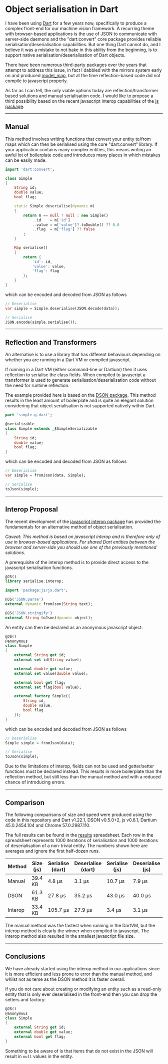 Object serialisation in Dart
============================

I have been using [Dart](https://www.dartlang.org/) for a few years now, specifically to produce a complex front-end for our machine vision framework. A recurring theme 
with browser-based applications is the use of JSON to communicate with server-side daemons and the "dart:convert" core package provides reliable 
serialisation/deserialisation capabilities. But one thing Dart cannot do, and I believe it was a mistake to not bake in this ability from the 
beginning, is to support native serialisation/deserialisation of Dart objects.

There have been numerous third-party packages over the years that attempt to address this issue, in fact I dabbled with the mirrors system 
early on and produced [model_map](http://pub.dartlang.org/packages/model_map), but at the time reflection-based code did not compile to javascript properly.

As far as I can tell, the only viable options today are reflection/transformer based solutions and manual serialisation code. I would like to 
propose a third possibility based on the recent javascript interop capabilities of the [js package](https://pub.dartlang.org/packages/js).

---
Manual
------

This method involves writing functions that convert your entity to/from maps which can then be serialised using the core "dart:convert" 
library. If your application contains many complex entities, this means writing an awful lot of boilerplate code and introduces many places 
in which mistakes can be easily made.

```dart
import 'dart:convert';

class Simple
{
    String id;
    double value;
    bool flag;

    static Simple deserialise(dynamic m)
    {
        return m == null ? null : new Simple()
            ..id    = m['id']
            ..value = m['value']?.toDouble() ?? 0.0
            ..flag  = m['flag'] ?? false
        ;
    }

    Map serialise()
    {
        return {
            'id': id,
            'value': value,
            'flag': flag
        };
    }
}
```

which can be encoded and decoded from JSON as follows 

```dart
// Deserialise
var simple = Simple.deserialise(JSON.decode(data));

// Serialise
JSON.encode(simple.serialise());
```

---
Reflection and Transformers
---------------------------

An alternative is to use a library that has different behaviours depending on whether you are running in a Dart VM or compiled javascript.

If running in a Dart VM (either command-line or Dartium) then it uses reflection to serialise the class fields. When compiled to javascript 
a transformer is used to generate serialisation/deserialisation code without the need for runtime reflection.

The example provided here is based on the [DSON package](https://pub.dartlang.org/packages/dson). This method results in the least amount of 
boilerplate and is quite an elegant solution considering that object serialisation is not supported natively within Dart.

```dart
part 'simple.g.dart';

@serializable
class Simple extends _$SimpleSerializable
{
    String id;
    double value;
    bool flag;
}
```

which can be encoded and decoded from JSON as follows

```dart
// Deserialise
var simple = fromJson(data, Simple);

// Serialise
toJson(simple);
```

---
Interop Proposal
----------------

The recent development of the [javascript interop package](https://pub.dartlang.org/packages/js) has provided the fundamentals 
for an alternative method of object serialisation.

_Caveat: This method is based on javascript interop and is therefore only of use in browser-based applications. For shared Dart 
entities between the browser and server-side you should use one of the previously mentioned solutions._

A prerequisite of the interop method is to provide direct access to the javascript serialisation functions.

```dart
@JS()
library serialise.interop;

import 'package:js/js.dart';

@JS('JSON.parse')
external dynamic fromJson(String text);

@JS('JSON.stringify')
external String toJson(dynamic object);
```

An entity can then be declared as an anonymous javascript object:

```dart
@JS()
@anonymous
class Simple
{
    external String get id;
    external set id(String value);

    external double get value;
    external set value(double value);

    external bool get flag;
    external set flag(bool value);

    external factory Simple({
        String id,
        double value,
        bool flag
    });
}
```

which can be encoded and decoded from JSON as follows

```dart
// Deserialise
Simple simple = fromJson(data);

// Serialise
toJson(simple);
```

Due to the limitations of interop, fields can not be used and getter/setter functions must be declared instead. 
This results in more boilerplate than the reflection method, but still less than the manual method and with a reduced 
chance of introducing errors.

---
Comparison
----------

The following comparisons of size and speed were produced using the code in this repository and Dart v1.22.1, DSON v0.5.0+2,
js v0.6.1, Dartium 45.0.2454.104 and Chrome 57.0.2987.110.

The full results can be found in the [results](results/results.ods) spreadsheet. Each row in the spreadsheet represents 1000 
iterations of serialisation and 1000 iterations of deserialisation of a non-trivial entity. The numbers shown here are averages
and ignore the first half-dozen runs. 

| Method  | Size (js) | Serialise (dart) | Deserialise (dart) | Serialise (js) | Deserialise (js) |
| ------- | --------- | ---------------- | ------------------ | -------------- | ---------------- |
| Manual  | 39.4 KB   | 4.8 µs           | 3.1 µs             | 10.7 µs        | 7.9 µs           |
| DSON    | 61.3 KB   | 27.8 µs          | 35.2 µs            | 43.0 µs        | 40.0 µs          |
| Interop | 33.4 KB   | 105.7 µs         | 27.9 µs            | 3.4 µs         | 3.1 µs           |

The manual method was the fastest when running in the DartVM, but the interop method is clearly the
winner when compiled to javascript. The interop method also resulted in the smallest javascript file size.

---
Conclusions
-----------

We have already started using the interop method in our applications since it is more efficient and less prone to error
than the manual method, and whilst not as terse as the DSON method it is faster overall.

If you do not care about creating or modifying an entity such as a read-only entity that is only ever deserialised in the front-end
then you can drop the setters and factory:

```dart
@JS()
@anonymous
class Simple
{
    external String get id;
    external double get value;
    external bool get flag;
}
```

Something to be aware of is that items that do not exist in the JSON will result in ```null``` values in the entity.

